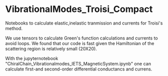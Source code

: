 # VibrationalModes_Troisi_Compact

Notebooks to calculate elastic,inelastic tranmission and currents for Troisi's method.

We use tensors to calculate Green's function calculations and currents to avoid loops. We found that our code is fast given the Hamiltonian of the scattering region is relatively small (20X20).

With the jupyternotebook "ChiralChain_Vibrationalmodes_IETS_MagneticSystem.ipynb" one can calculate first-and second-order differential conductancs and currens.
